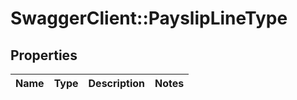 # SwaggerClient::PayslipLineType

## Properties
Name | Type | Description | Notes
------------ | ------------- | ------------- | -------------

